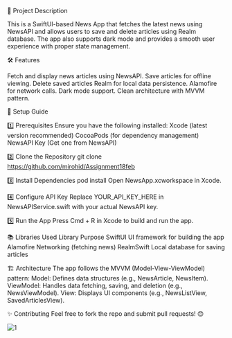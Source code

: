 📌 Project Description

This is a SwiftUI-based News App that fetches the latest news using NewsAPI and allows users to save and delete articles using Realm database. The app also supports dark mode and provides a smooth user experience with proper state management.

🛠 Features

Fetch and display news articles using NewsAPI.
Save articles for offline viewing.
Delete saved articles
Realm for local data persistence.
Alamofire for network calls.
Dark mode support.
Clean architecture with MVVM pattern.

🚀 Setup Guide

1️⃣ Prerequisites
Ensure you have the following installed:
Xcode (latest version recommended)
CocoaPods (for dependency management)
NewsAPI Key (Get one from NewsAPI)

2️⃣ Clone the Repository
git clone https://github.com/mirohid/Assignment18feb

3️⃣ Install Dependencies
pod install
Open NewsApp.xcworkspace in Xcode.

4️⃣ Configure API Key
Replace YOUR_API_KEY_HERE in NewsAPIService.swift with your actual NewsAPI key.

5️⃣ Run the App
Press Cmd + R in Xcode to build and run the app.

📚 Libraries Used
Library
Purpose
SwiftUI
UI framework for building the app
Alamofire
Networking (fetching news)
RealmSwift
Local database for saving articles

🏗 Architecture
The app follows the MVVM (Model-View-ViewModel) pattern:
Model: Defines data structures (e.g., NewsArticle, NewsItem).
ViewModel: Handles data fetching, saving, and deletion (e.g., NewsViewModel).
View: Displays UI components (e.g., NewsListView, SavedArticlesView).

✨ Contributing
Feel free to fork the repo and submit pull requests! 😊


![1](https://github.com/user-attachments/assets/64abaf1d-9293-40be-b7f6-b8f7c84ef59d)





